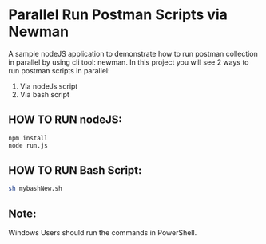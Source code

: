# Parallel Run Postman Scripts via Newman
A sample nodeJS application to demonstrate how to run postman collection in parallel by using cli tool: newman. In this project you will see 2 ways to run postman scripts in parallel: 

1) Via nodeJs script
2) Via bash script 

## HOW TO RUN nodeJS:
```bash
npm install
node run.js
```

## HOW TO RUN Bash Script:
```bash
sh mybashNew.sh
```

## Note:
Windows Users should run the commands in PowerShell.